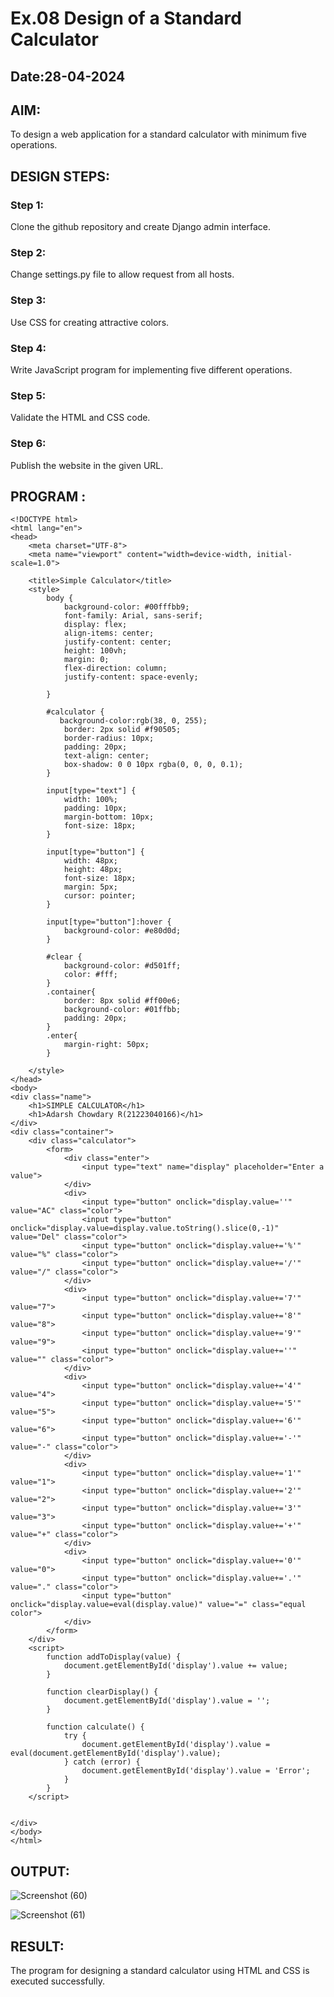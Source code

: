 # Ex.08 Design of a Standard Calculator
## Date:28-04-2024

## AIM:
To design a web application for a standard calculator with minimum five operations.

## DESIGN STEPS:

### Step 1:
Clone the github repository and create Django admin interface.

### Step 2:
Change settings.py file to allow request from all hosts.

### Step 3:
Use CSS for creating attractive colors.

### Step 4:
Write JavaScript program for implementing five different operations.

### Step 5:
Validate the HTML and CSS code.

### Step 6:
Publish the website in the given URL.

## PROGRAM :
```
<!DOCTYPE html>
<html lang="en">
<head>
    <meta charset="UTF-8">
    <meta name="viewport" content="width=device-width, initial-scale=1.0">

    <title>Simple Calculator</title>
    <style>
        body {
            background-color: #00fffbb9;
            font-family: Arial, sans-serif;
            display: flex;
            align-items: center;
            justify-content: center;
            height: 100vh;
            margin: 0;
            flex-direction: column;
            justify-content: space-evenly;
    
        }

        #calculator {
           background-color:rgb(38, 0, 255);
            border: 2px solid #f90505;
            border-radius: 10px;
            padding: 20px;
            text-align: center;
            box-shadow: 0 0 10px rgba(0, 0, 0, 0.1);
        }

        input[type="text"] {
            width: 100%;
            padding: 10px;
            margin-bottom: 10px;
            font-size: 18px;
        }

        input[type="button"] {
            width: 48px;
            height: 48px;
            font-size: 18px;
            margin: 5px;
            cursor: pointer;
        }

        input[type="button"]:hover {
            background-color: #e80d0d;
        }

        #clear {
            background-color: #d501ff;
            color: #fff;
        }
        .container{
            border: 8px solid #ff00e6;
            background-color: #01ffbb;
            padding: 20px;
        }
        .enter{
            margin-right: 50px;
        }
        
    </style>
</head>
<body>
<div class="name">
    <h1>SIMPLE CALCULATOR</h1>
    <h1>Adarsh Chowdary R(21223040166)</h1>
</div>
<div class="container">  
    <div class="calculator">
        <form>
            <div class="enter">
                <input type="text" name="display" placeholder="Enter a value">
            </div>
            <div>
                <input type="button" onclick="display.value=''" value="AC" class="color">
                <input type="button" onclick="display.value=display.value.toString().slice(0,-1)" value="Del" class="color">
                <input type="button" onclick="display.value+='%'" value="%" class="color">
                <input type="button" onclick="display.value+='/'" value="/" class="color">
            </div>
            <div>
                <input type="button" onclick="display.value+='7'" value="7">
                <input type="button" onclick="display.value+='8'" value="8">
                <input type="button" onclick="display.value+='9'" value="9">
                <input type="button" onclick="display.value+=''" value="" class="color">
            </div>
            <div>
                <input type="button" onclick="display.value+='4'" value="4">
                <input type="button" onclick="display.value+='5'" value="5">
                <input type="button" onclick="display.value+='6'" value="6">
                <input type="button" onclick="display.value+='-'" value="-" class="color">
            </div>
            <div>
                <input type="button" onclick="display.value+='1'" value="1">
                <input type="button" onclick="display.value+='2'" value="2">
                <input type="button" onclick="display.value+='3'" value="3">
                <input type="button" onclick="display.value+='+'" value="+" class="color">
            </div>
            <div>
                <input type="button" onclick="display.value+='0'" value="0">
                <input type="button" onclick="display.value+='.'" value="." class="color">
                <input type="button" onclick="display.value=eval(display.value)" value="=" class="equal color">
            </div>
        </form>
    </div>
    <script>
        function addToDisplay(value) {
            document.getElementById('display').value += value;
        }
    
        function clearDisplay() {
            document.getElementById('display').value = '';
        }
    
        function calculate() {
            try {
                document.getElementById('display').value = eval(document.getElementById('display').value);
            } catch (error) {
                document.getElementById('display').value = 'Error';
            }
        }
    </script>
    
    
</div>
</body>
</html>
```
## OUTPUT:
![Screenshot (60)](https://github.com/ADARSH778/Calc/assets/149347361/6709165c-30bf-41ec-9da0-0788a8944666)

![Screenshot (61)](https://github.com/ADARSH778/Calc/assets/149347361/58fcc239-c0f2-4a0d-9155-9d5af81d2eea)

## RESULT:
The program for designing a standard calculator using HTML and CSS is executed successfully.
